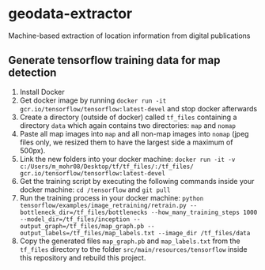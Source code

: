 # geodata-extractor
Machine-based extraction of location information from digital publications

## Generate tensorflow training data for map detection

1. Install Docker
2. Get docker image by running `docker run -it gcr.io/tensorflow/tensorflow:latest-devel` and stop docker afterwards
3. Create a directory (outside of docker) called `tf_files` containing a directory `data` which again contains two directories: `map` and `nomap`
4. Paste all map images into `map` and all non-map images into `nomap` (jpeg files only, we resized them to have the largest side a maximum of 500px).
5. Link the new folders into your docker machine: `docker run -it -v c:/Users/m_mohr08/Desktop/tf/tf_files/:/tf_files/ gcr.io/tensorflow/tensorflow:latest-devel`
6. Get the training script by executing the following commands inside your docker machine: `cd /tensorflow` and `git pull`
7. Run the training process in your docker machine: `python tensorflow/examples/image_retraining/retrain.py --bottleneck_dir=/tf_files/bottlenecks --how_many_training_steps 1000 --model_dir=/tf_files/inception --output_graph=/tf_files/map_graph.pb --output_labels=/tf_files/map_labels.txt --image_dir /tf_files/data`
8. Copy the generated files `map_graph.pb` and `map_labels.txt` from the `tf_files` directory to the folder `src/main/resources/tensorflow` inside this repository and rebuild this project.